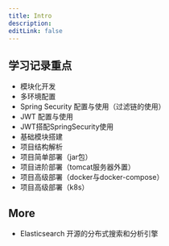 ```yaml
---
title: Intro
description:
editLink: false
---
```


## 学习记录重点
- 模块化开发
- 多环境配置
- Spring Security 配置与使用（过滤链的使用）
- JWT 配置与使用
- JWT搭配SpringSecurity使用
- 基础模块搭建
- 项目结构解析
- 项目简单部署（jar包）
- 项目进阶部署（tomcat服务器外置）
- 项目高级部署（docker与docker-compose）
- 项目高级部署（k8s）

## More
- Elasticsearch 开源的分布式搜索和分析引擎